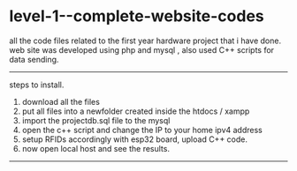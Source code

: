 # level-1--complete-website-codes
all the code files related to the first year hardware project that i have done. web site was developed using php and mysql , also used C++ scripts for data sending.

------------------------------------------------------------------------------------------------------------------------------------------------------

steps to install.

1) download all the files
2) put all files into a newfolder created inside the htdocs / xampp
3) import the projectdb.sql file to the mysql
4) open the c++ script and change the IP to your home ipv4 address
5) setup RFIDs accordingly with esp32 board, upload C++ code.
6) now open local host and see the results.

---------------------------------------------------------------------------------------------------------------------------------------------------------
